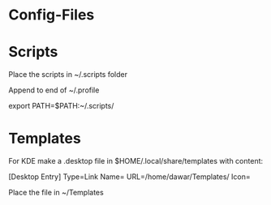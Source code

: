 # Config-Files

# Scripts

Place the scripts in ~/.scripts folder

Append to end of ~/.profile

  export PATH=$PATH:~/.scripts/



# Templates

For KDE make a .desktop file in $HOME/.local/share/templates with content:

[Desktop Entry]
Type=Link
Name=<NAME>
URL=/home/dawar/Templates/<NAME>
Icon=<ICON>

Place the file in ~/Templates

